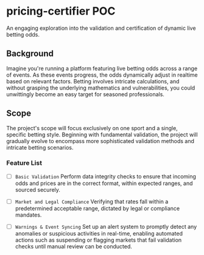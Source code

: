 # pricing-certifier POC

An engaging exploration into the validation and certification of dynamic live betting odds.

## Background

Imagine you're running a platform featuring live betting odds across a range of events. As these events progress, the odds dynamically adjust in realtime based on relevant factors. Betting involves intricate calculations, and without grasping the underlying mathematics and vulnerabilities, you could unwittingly become an easy target for seasoned professionals.

## Scope

The project's scope will focus exclusively on one sport and a single, specific betting style. Beginning with fundamental validation, the project will gradually evolve to encompass more sophisticated validation methods and intricate betting scenarios.

### Feature List 

- [ ] `Basic Validation` Perform data integrity checks to ensure that incoming odds and prices are in the correct format, within expected ranges, and sourced securely.

- [ ] `Market and Legal Compliance` Verifying that rates fall within a predetermined acceptable range, dictated by legal or compliance mandates.

- [ ] `Warnings & Event Syncing` Set up an alert system to promptly detect any anomalies or suspicious activities in real-time, enabling automated actions such as suspending or flagging markets that fail validation checks until manual review can be conducted.
 
